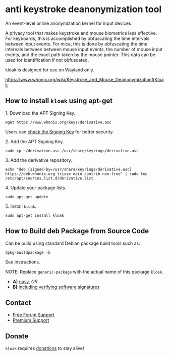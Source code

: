 # anti keystroke deanonymization tool #

An event-level online anonymization kernel for input devices

A privacy tool that makes keystroke and mouse biometrics less effective. For
keyboards, this is accomplished by obfuscating the time intervals between
input events. For mice, this is done by obfuscating the time intervals between
between mouse input events, the number of mouse input events, and the exact
path taken by the mouse pointer. This data can be used for identification if
not obfuscated.

kloak is designed for use on Wayland only.

https://www.whonix.org/wiki/Keystroke_and_Mouse_Deanonymization#Kloak

## How to install `kloak` using apt-get ##

1\. Download the APT Signing Key.

```
wget https://www.whonix.org/keys/derivative.asc
```

Users can [check the Signing Key](https://www.whonix.org/wiki/Signing_Key) for better security.

2\. Add the APT Signing Key.

```
sudo cp ~/derivative.asc /usr/share/keyrings/derivative.asc
```

3\. Add the derivative repository.

```
echo "deb [signed-by=/usr/share/keyrings/derivative.asc] https://deb.whonix.org trixie main contrib non-free" | sudo tee /etc/apt/sources.list.d/derivative.list
```

4\. Update your package lists.

```
sudo apt-get update
```

5\. Install `kloak`.

```
sudo apt-get install kloak
```

## How to Build deb Package from Source Code ##

Can be build using standard Debian package build tools such as:

```
dpkg-buildpackage -b
```

See instructions.

NOTE: Replace `generic-package` with the actual name of this package `kloak`.

* **A)** [easy](https://www.whonix.org/wiki/Dev/Build_Documentation/generic-package/easy), _OR_
* **B)** [including verifying software signatures](https://www.whonix.org/wiki/Dev/Build_Documentation/generic-package)

## Contact ##

* [Free Forum Support](https://forums.whonix.org)
* [Premium Support](https://www.whonix.org/wiki/Premium_Support)

## Donate ##

`kloak` requires [donations](https://www.whonix.org/wiki/Donate) to stay alive!
